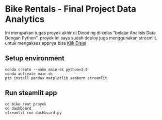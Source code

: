 # Bike Rentals - Final Project Data Analytics
Ini merupakan tugas proyek akhir di Dicoding di kelas "belajar Analisis Data Dengan Python".
proyek ini saya sudah deploy juga menggunakan streamlit. untuk mengakses appnya bisa [Klik Disisi](https://bike-share-proyek.streamlit.app/)

## Setup environment
```
conda create --name main-ds python=3.9
conda activate main-ds
pip install pandas matplotlib seaborn streamlit
```

## Run steamlit app

```
cd bike_rent_proyek
cd dashboard
streamlit run dashboard.py
```





